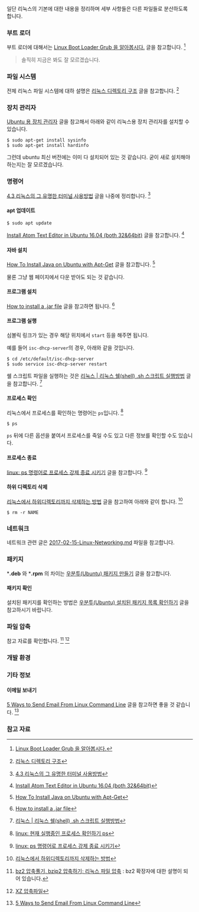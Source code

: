 일단 리눅스의 기본에 대한 내용을 정리하며 세부 사항들은 다른 파일들로 분산하도록 합니다.

### 부트 로더

부트 로더에 대해서는 [Linux Boot Loader Grub 을 알아봅시다.](http://121202.tistory.com/60) 글을 참고합니다. [^121202-60]

> 솔직히 지금은 봐도 잘 모르겠습니다.

### 파일 시스템

전체 리눅스 파일 시스템에 대하 설명은 [리눅스 디렉토리 구조](http://webdir.tistory.com/101) 글을 참고합니다. [^webdir-101]
	
### 장치 관리자

[Ubuntu 용 장치 관리자](http://redsea23.tistory.com/324) 글을 참고해서 아래와 같이 리눅스용 장치 관리자를 설치할 수 있습니다. 

```
$ sudo apt-get install sysinfo
$ sudo apt-get install hardinfo
```

그런데 ubuntu 최신 버전에는 이미 다 설치되어 있는 것 같습니다. 굳이 새로 설치해야하는지는 잘 모르겠습니다.

### 명령어

[4.3 리눅스의 그 유명한 터미널 사용방법](http://myubuntu.tistory.com/128) 글을 나중에 정리합니다. [^myubuntu-128]

#### apt 업데이트 

```
$ sudo apt update
```

[Install Atom Text Editor in Ubuntu 16.04 (both 32&64bit)](http://tipsonubuntu.com/2016/08/05/install-atom-text-editor-ubuntu-16-04/) 글을 참고합니다. [^tipsonubuntu-atom]

#### 자바 설치

[How To Install Java on Ubuntu with Apt-Get](https://www.digitalocean.com/community/tutorials/how-to-install-java-on-ubuntu-with-apt-get) 글을 참고합니다. [^digitalocean-java]

물론 그냥 웹 페이지에서 다운 받아도 되는 것 같습니다. 

#### 프로그램 설치

[How to install a .jar file](http://askubuntu.com/questions/372762/how-to-install-a-jar-file) 글을 참고하면 됩니다. [^askubuntu-372762] 

#### 프로그램 실행

심볼릭 링크가 있는 경우 해당 위치에서 `start` 등을 해주면 됩니다.

예를 들어 `isc-dhcp-server`의 경우, 아래와 같을 것입니다.

```
$ cd /etc/default/isc-dhcp-server
$ sudo service isc-dhcp-server restart
```

쉘 스크립트 파일을 실행하는 것은 [리눅스 | 리눅스 쉘(shell) .sh 스크립트 실행방법](http://websaram.com/bbs/board.php?bo_table=web_server&wr_id=37) 글을 참고합니다. [^websaram-37]

#### 프로세스 확인

리눅스에서 프로세스를 확인하는 명령어는 `ps`입니다. [^jamesku-linux]

```
$ ps
```

`ps` 뒤에 다른 옵션을 붙여서 프로세스를 죽일 수도 있고 다른 정보를 확인할 수도 있습니다.

#### 프로세스 종료

[linux: ps 명령어로 프로세스 강제 종료 시키기](http://itisyo.tistory.com/entry/linux-ps-명령어로-프로세스-강제-종료-시키기) 글을 참고합니다. [^itisyo-ps]

#### 하위 디렉토리 삭제

[리눅스에서 하위디렉토리까지 삭제하는 방법](http://egloos.zum.com/kwaknu/v/5054170) 글을 참고하여 아래와 같이 합니다. [^egloos-5054170]

```
$ rm -r NAME
```

### 네트워크 

네트워크 관련 글은 [2017-02-15-Linux-Networking.md](./2017-02-15-Linux-Networking.md) 파일을 참고합니다.

### 패키지 

***.deb** 와 ***.rpm** 의 차이는 [우분투(Ubuntu) 패키지 만들기](http://kukuta.tistory.com/171) 글을 참고합니다.

#### 패키지 확인

설치된 패키지를 확인하는 방법은 [우분투(Ubuntu) 설치된 패키지 목록 확인하기](http://ngee.tistory.com/240) 글을 참고하시기 바랍니다.

### 파일 압축

참고 자료를 확인합니다. [^mwultong-bzip2] [^falinux-784352]

### 개발 환경


### 기타 정보

#### 이메일 보내기

[5 Ways to Send Email From Linux Command Line](http://tecadmin.net/ways-to-send-email-from-linux-command-line/#) 글을 참고하면 좋을 것 같습니다. [^tecadmin-email]

### 참고 자료

[^121202-60]: [Linux Boot Loader Grub 을 알아봅시다.](http://121202.tistory.com/60)

[^webdir-101]: [리눅스 디렉토리 구조](http://webdir.tistory.com/101)

[^websaram-37]: [리눅스 | 리눅스 쉘(shell) .sh 스크립트 실행방법](http://websaram.com/bbs/board.php?bo_table=web_server&wr_id=37)

[^askubuntu-372762]: [How to install a .jar file](http://askubuntu.com/questions/372762/how-to-install-a-jar-file)

[^jamesku-linux]: [linux: 현재 실행중인 프로세스 확인하기 ps](http://jamesku.tistory.com/entry/linux현재-실행중인-프로세스-확인하기-ps)

[^tecadmin-email]: [5 Ways to Send Email From Linux Command Line](http://tecadmin.net/ways-to-send-email-from-linux-command-line/#) 

[^mwultong-bzip2]: [bz2 압축풀기, bzip2 압축하기; 리눅스 파일 압축](http://mwultong.blogspot.com/2007/08/bz2-bzip2.html) : bz2 확장자에 대한 설명이 되어 있습니다.

[^falinux-784352]: [XZ 압축파일](http://forum.falinux.com/zbxe/index.php?document_srl=784352&mid=lecture_tip) 

[^tipsonubuntu-atom]: [Install Atom Text Editor in Ubuntu 16.04 (both 32&64bit)](http://tipsonubuntu.com/2016/08/05/install-atom-text-editor-ubuntu-16-04/)

[^digitalocean-java]: [How To Install Java on Ubuntu with Apt-Get](https://www.digitalocean.com/community/tutorials/how-to-install-java-on-ubuntu-with-apt-get)

[^egloos-5054170]: [리눅스에서 하위디렉토리까지 삭제하는 방법](http://egloos.zum.com/kwaknu/v/5054170)

[^itisyo-ps]: [linux: ps 명령어로 프로세스 강제 종료 시키기](http://itisyo.tistory.com/entry/linux-ps-명령어로-프로세스-강제-종료-시키기)

[^myubuntu-128]: [4.3 리눅스의 그 유명한 터미널 사용방법](http://myubuntu.tistory.com/128)
